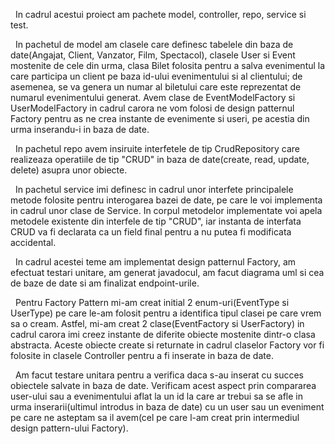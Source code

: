 &nbsp;    In cadrul acestui proiect am pachete model, controller, repo, service si test.

&nbsp;    In pachetul de model am clasele care definesc tabelele din baza de date(Angajat, Client, Vanzator, Film, Spectacol), clasele User si Event mostenite de cele din urma, clasa Bilet folosita pentru a salva evenimentul la care participa un client pe baza id-ului evenimentului si al clientului; de asemenea, se va genera un numar al biletului care este reprezentat de numarul evenimentului generat. Avem clase de EventModelFactory si UserModelFactory in cadrul carora ne vom folosi de design patternul Factory pentru as ne crea instante de evenimente si useri, pe acestia din urma inserandu-i in baza de date.

&nbsp;    In pachetul repo avem insiruite interfetele de tip CrudRepository care realizeaza operatiile de tip "CRUD" in baza de date(create, read, update, delete) asupra unor obiecte.

&nbsp;    In pachetul service imi definesc in cadrul unor interfete principalele metode folosite pentru interogarea bazei de date, pe care le voi implementa in cadrul unor clase de Service. In corpul metodelor implementate voi apela metodele existente din interfele de tip "CRUD", iar instanta de interfata CRUD va fi declarata ca un field final pentru a nu putea fi modificata accidental. 

&nbsp;    In cadrul acestei teme am implementat design patternul Factory, am efectuat testari unitare, am generat javadocul, am facut diagrama uml si cea de baze de date si am finalizat endpoint-urile. 
   
&nbsp;      Pentru Factory Pattern mi-am creat initial 2 enum-uri(EventType si UserType) pe care le-am folosit pentru a identifica tipul clasei pe care vrem sa o cream. Astfel, mi-am creat 2 clase(EventFactory si UserFactory) in cadrul carora imi creez instante de diferite obiecte mostenite dintr-o clasa abstracta. Aceste obiecte create si returnate in cadrul claselor Factory vor fi folosite in clasele Controller pentru a fi inserate in baza de date.

&nbsp;      Am facut testare unitara pentru a verifica daca s-au inserat cu succes obiectele salvate in baza de date. Verificam acest aspect prin compararea user-ului sau a evenimentului aflat la un id la care ar trebui sa se afle in urma inserarii(ultimul introdus in baza de date) cu un user sau un eveniment pe care ne asteptam sa il avem(cel pe care l-am creat prin intermediul design pattern-ului Factory). 
